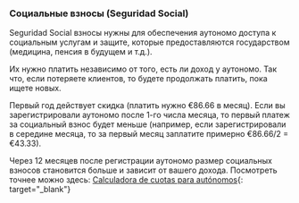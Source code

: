 ### Социальные взносы (Seguridad Social)

Seguridad Social взносы нужны для обеспечения аутономо доступа к социальным услугам и защите, которые предоставляются
государством (медицина, пенсия в будущем и т.д.).

Их нужно платить независимо от того, есть ли доход у аутономо. Так что, если потеряете клиентов, то будете продолжать
платить, пока ищете новых.

Первый год действует скидка (платить нужно €86.66 в месяц). Если вы зарегистрировали аутономо после 1-го числа месяца,
то первый платеж за социальный взнос будет меньше (например, если зарегистрировали в середине месяца, то за первый
месяц заплатите примерно €86.66/2 = €43.33).

Через 12 месяцев после регистрации аутономо размер социальных взносов становится больше и зависит от вашего дохода.
Посмотреть точнее можно
здесь: [Calculadora de cuotas para autónomos](https://portal.seg-social.gob.es/wps/portal/importass/importass/tramites/simuladorRETAPublico){:
target="_blank"}
